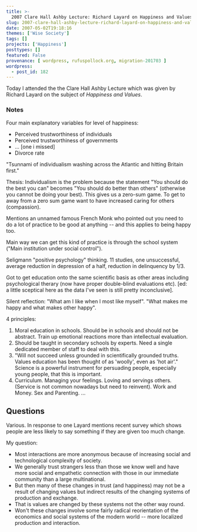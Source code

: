 ```yaml
---
title: >-
  2007 Clare Hall Ashby Lecture: Richard Layard on Happiness and Values
slug: 2007-clare-hall-ashby-lecture-richard-layard-on-happiness-and-values
date: 2007-05-02T19:18:16
themes: ['Wise Society']
tags: []
projects: ['Happiness']
posttypes: []
featured: False
provenance: [ wordpress, rufuspollock.org, migration-201703 ]
wordpress:
  - post_id: 182
---
```


Today I attended the the Clare Hall Ashby Lecture which was given by Richard Layard on the subject of *Happiness and Values*.

### Notes

Four main explanatory variables for level of happiness:

  * Perceived trustworthiness of individuals
  * Perceived trustworthiness of governments
  * ... [one i missed]
  * Divorce rate

"Tsunnami of individualism washing across the Atlantic and hitting Britain first."

Thesis: Individualism is the problem because the statement "You should do the best you can" becomes "You should do better than others" (otherwise you cannot be doing your best). This gives us a zero-sum game. To get to away from a zero sum game want to have increased caring for others (compassion).

Mentions an unnamed famous French Monk who pointed out you need to do a lot of practice to be good at anything -- and this applies to being happy too.

Main way we can get this kind of practice is through the school system ("Main institution under social control").

Seligmann "positive psychology" thinking. 11 studies, one unsuccessful, average reduction in depression of a half, reduction in delinquency by 1/3.

Got to get education onto the same scientific basis as other areas including psychological therary (now have proper double-blind evaluations etc). [ed: a little sceptical here as the data I've seen is still pretty inconclusive].

Silent reflection: "What am I like when I most like myself". "What makes me happy and what makes other happy".

4 principles:

  1. Moral education in schools. Should be in schools and should not be abstract. Train up emotional reactions more than intellectual evaluation.
  2. Should be taught in secondary schools by experts. Need a single dedicated member of staff to deal with this.
  3. "Will not succeed unless grounded in scientifically grounded truths. Values education has been thought of as 'woolly', even as 'hot air'." Science is a powerful instrument for persuading people, especially young people, that this is important.
  4. Curriculum. Managing your feelings. Loving and servings others. (Service is not common nowadays but need to reinvent). Work and Money. Sex and Parenting. ...

## Questions

Various. In response to one Layard mentions recent survey which shows people are less likely to say something if they are given too much change.

My question:

  * Most interactions are more anonymous because of increasing social and technological complexity of society.
  * We generally trust strangers less than those we know well and have more social and empathetic connection with those in our immediate community than a large multinational.
  * But then many of these changes in trust (and happiness) may not be a result of changing values but indirect results of the changing systems of production and exchange.
  * That is values are changed by these systems not the other way round.
  * Won't these changes involve some fairly radical reorientation of the economics and social systems of the modern world -- more localized production and interaction.

